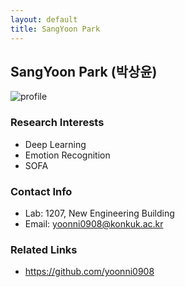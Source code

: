 ```yaml
---
layout: default
title: SangYoon Park
---
```


## SangYoon Park (박상윤)
![profile](../assets/img/profile_sangyoonpark.png)

### Research Interests
* Deep Learning
* Emotion Recognition
* SOFA

### Contact Info
* Lab: 1207, New Engineering Building
* Email: yoonni0908@konkuk.ac.kr

### Related Links
* https://github.com/yoonni0908
